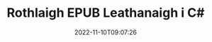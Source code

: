 ---
############################# Static ############################
layout: "auto-gen-merger"
date: 2022-11-10T09:07:26
draft: false
otherformats: pdf xps tex

############################# Head ############################
head_title: "Rothlaigh EPUB Leathanaigh i C# - Rothlaigh ag 90, 180, 270 Uillinn"
head_description: "Rothlaigh leathanaigh sainiúla nó gach leathanach doiciméid de chomhad EPUB ag uillinn uainíochta 90, 180, 270 ag baint úsáide as API cumaisc doiciméad."

############################# Header ############################
title: "Rothlaigh EPUB Leathanaigh i C#"
description: "Rothlaigh EPUB Leathanaigh le cúpla líne de chód .NET."
bg_image: "https://cms.admin.containerize.com/templates/aspose/App_Themes/V3/images/bg/header1.png"
bg_overlay: false
button:
    enable: true
    icon: "fas fa-arrow-down"
    label: "Íoslódáil Triail Saor in Aisce"
    link: "https://downloads.groupdocs.com/merger/net"

############################# SubMenu ############################
submenu:
    enable: true

    left:
        img_alt: "GroupDocs.Merger for .NET"
        image: "https://cms.admin.containerize.com/templates/groupdocs/images/product-logos/90x90-noborder/groupdocs-merger-net.png"
        product: "GroupDocs.Merger"
        platform: ".NET"

    middle:
        button:

            # button loop
            - link: "https://apireference.groupdocs.com/merger/net"
              text: "Tagairt API"

            # button loop
            - link: "https://github.com/groupdocs-merger"
              text: "Samplaí de Chóid"

            # button loop
            - link: "https://products.groupdocs.app/merger/family"
              text: "Taispeántas beo"

            # button loop
            - link: "https://purchase.groupdocs.com/pricing/merger/net"
              text: "Praghsáil"

    right:
        link_download: "https://downloads.groupdocs.com/merger"
        link_learn: "https://docs.groupdocs.com/merger/net"
        link_buy: "https://purchase.groupdocs.com"

############################# About ############################
about:
    enable: true
    title: "Maidir le GroupDocs.Merger for .NET API"
    content: |
        Tairgeann [GroupDocs.Merger for .NET](/ga/merger/net/) réiteach simplí chun raon leathan formáidí doiciméad a chumasc agus a roinnt go sábháilte lena n-áirítear PDF, Microsoft Office (Word, Excel, PowerPoint , OneNote), OpenDocument, HTML, íomhánna agus go leor eile laistigh d’fheidhmchláir .NET. Trí ach cúpla líne den chód a chur leis, déan roinnt oibríochtaí doiciméad ar nós bogadh, bain, rothlú, babhtáil, eastóscadh nó athraigh treoshuíomh na leathanach laistigh de na doiciméid. Tacaíonn an API a chumasc doiciméid freisin le leathanaigh doiciméad a réamhamharc mar íomhá chun struchtúr, formáidiú agus ábhar an doiciméid a anailísiú.
        
        Is rogha cheart é GroupDocs.Merger API le haghaidh réitigh chorparáideacha a dteastaíonn gnéithe rothlaithe leathanaigh comhad uathu. Tugtar tacaíocht mhaith do na APIanna seo ar gach mórchóras agus ardán oibriúcháin lena n-áirítear .NET Framework, .NET Standard, .NET Core, Mono.

############################# Steps ############################
steps:
    enable: true
    title_left: "Rothlaigh EPUB Leathanaigh Chomhad i .NET"
    content_left: |
        Déanann [GroupDocs.Merger for .NET](/ga/merger/net/) é éasca d'fhorbróirí C# roinnt leathanaigh ar leith nó gach leathanach a rothlú laistigh de chomhad EPUB ag 90 , uillinn uainíochta 180 nó 270 trí roinnt céimeanna éasca a chur i bhfeidhm.
        
        * Tosaigh **RotateOptions** leis an uillinn rothlaithe inmhianaithe agus uimhreacha na leathanach.
        * Cruthaigh sampla nua **Merger** agus pas a fháil ar chonair an doiciméid foinse mar pharaiméadar cruthaitheoir.
        * Glaoigh ar **RotatePages** agus pas **RotateOptions** réad.
        * Glaoigh ar **Save** agus sonraigh conair an chomhaid chun an doiciméad iarmhartach a shábháil.

    title_right: "Riachtanais Chórais"
    content_right: |
        GroupDocs.Merger for .NET Tacaítear le API ar gach mór-ardán agus córas oibriúcháin. Sula ndéanann tú an cód thíos, déan cinnte go bhfuil na réamhriachtanais seo a leanas suiteáilte ar do chóras.

        * Córais Oibriúcháin: Microsoft Windows, Linux, MacOS
        * Timpeallachtaí Forbartha: Visual Studio, Xamarin, MonoDevelop
        * Creataí: .NET Framework, .NET Standard, .NET Core, Mono
        * Íoslódáil an leagan is déanaí de GroupDocs.Merger for .NET ó [NuGet](https://www.nuget.org/packages/groupdocs.merger)
         
    code: |
     {{% merger/additional-styles %}}
     {{< merger/code-merger title="Conas leathanaigh comhaid EPUB a rothlú ag úsáid cód sampla C#">}}

        ```csharp    
        // Rothlaigh leathanaigh comhaid EPUB ag baint úsáide as GroupDocs.Merger API
        // Tosaigh rang RotateOptions chun uillinn uainíochta agus uimhreacha na leathanach a shonrú chun rothlú
        RotateOptions rotateOptions = new RotateOptions(RotateMode.Rotate180, new int[] { 2, 3 });

        // Cuir Cumasc leis an doiciméad ionchuir EPUB
        using (Merger merger = new Merger("input.epub"))
          {
            // Glaoigh ar an modh RotatePages agus cuir RotateOptions ar aghaidh chuige
            merger.RotatePages(rotateOptions);
    
            // Glaoigh Sábháil modh agus pas a fháil cosán comhad atá ag teastáil a shábháil ar an doiciméad aschur
            merger.Save("output.epub");
          }
        ```
     {{< /merger/code-merger >}}

############################# Demos ############################
demos:
    enable: true
    title: "Taispeántais Bheo - Rothlaigh EPUB Leathanaigh Chomhad Ar Líne"
    content: |
       Rothlaigh EPUB leathanaigh comhaid faoi láthair trí chuairt a thabhairt ar an suíomh Gréasáin [GroupDocs.Merger Live Demos](https://products.groupdocs.app/splitter/rotate-pages/epub).
       Tá na buntáistí seo a leanas ag an taispeántas beo.
        
############################# About Formats ############################
about_formats:
    enable: true

############################# More Formats ############################
more_formats:
    enable: true
    title: "Rothlaigh Leathanaigh Formáidí Eile Doiciméid"
    content: |
        .NET API cumasc & scoilte doiciméad le haghaidh formáidí comhaid agus íomhánna. Rothlaigh roinnt de na formáidí comhaid coitianta mar a luaitear thíos.

############################# Back to top ###############################
back_to_top:
    enable: true
---